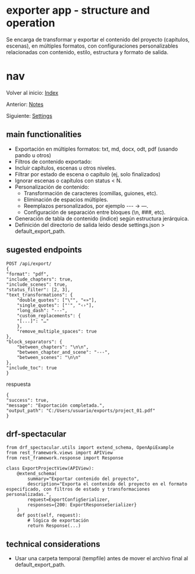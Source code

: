 # exporter app - structure and operation

Se encarga de transformar y exportar el contenido del proyecto (capítulos, escenas), en múltiples formatos, con configuraciones personalizables relacionadas con contenido, estilo, estructura y formato de salida.

# nav
Volver al inicio:
[Index](index.md)

Anterior:
[Notes](notes.md)

Siguiente:
[Settings](settings.md)

## main functionalities

- Exportación en múltiples formatos:
txt, md, docx, odt, pdf (usando pando u otros)
- Filtros de contenido exportado:
 - Incluir capítulos, escenas u otros niveles.
 - Filtrar por estado de escena o capítulo (ej, solo finalizados)
 - Ignorar escenas o capítulos con status < N.
- Personalización de contenido:
  - Transformación de caracteres (comillas, guiones, etc).
  - Eliminación de espacios múltiples.
  - Reemplazos personalizados, por ejemplo --- → —.
  - Configuración de separación entre bloques (\n, ###, etc).
- Generación de tabla de contenido (índice) según estructura jerárquica.
- Definición del directorio de salida leído desde settings.json > default_export_path.

## sugested endpoints

    POST /api/export/
    {
    "format": "pdf",
    "include_chapters": true,
    "include_scenes": true,
    "status_filter": [2, 3],
    "text_transformations": {
        "double_quotes": ["\"", "«»"],
        "single_quotes": ["'", "‹›"],
        "long_dash": "---",
        "custom_replacements": {
        "[...]": "…"
        },
        "remove_multiple_spaces": true
    },
    "block_separators": {
        "between_chapters": "\n\n",
        "between_chapter_and_scene": "---",
        "between_scenes": "\n\n"
    },
    "include_toc": true
    }

respuesta

    {
    "success": true,
    "message": "Exportación completada.",
    "output_path": "C:/Users/usuario/exports/project_01.pdf"
    }

## drf-spectacular

    from drf_spectacular.utils import extend_schema, OpenApiExample
    from rest_framework.views import APIView
    from rest_framework.response import Response

    class ExportProjectView(APIView):
        @extend_schema(
            summary="Exportar contenido del proyecto",
            description="Exporta el contenido del proyecto en el formato especificado, con filtros de estado y transformaciones personalizadas.",
            request=ExportConfigSerializer,
            responses={200: ExportResponseSerializer}
        )
        def post(self, request):
            # lógica de exportación
            return Response(...)

## technical considerations
- Usar una carpeta temporal (tempfile) antes de mover el archivo final al default_export_path.
